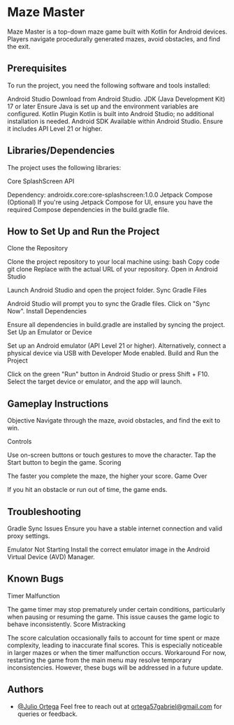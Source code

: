 
# Maze Master

Maze Master is a top-down maze game built with Kotlin for Android devices. Players navigate procedurally generated mazes, avoid obstacles, and find the exit.





## Prerequisites
To run the project, you need the following software and tools installed:

Android Studio
Download from Android Studio.
JDK (Java Development Kit) 17 or later
Ensure Java is set up and the environment variables are configured.
Kotlin Plugin
Kotlin is built into Android Studio; no additional installation is needed.
Android SDK
Available within Android Studio. Ensure it includes API Level 21 or higher.
## Libraries/Dependencies
The project uses the following libraries:

Core SplashScreen API

Dependency: androidx.core:core-splashscreen:1.0.0
Jetpack Compose (Optional)
If you're using Jetpack Compose for UI, ensure you have the required Compose dependencies in the build.gradle file.
## How to Set Up and Run the Project

Clone the Repository

Clone the project repository to your local machine using:
bash
Copy code
git clone <repository-url>
Replace <repository-url> with the actual URL of your repository.
Open in Android Studio

Launch Android Studio and open the project folder.
Sync Gradle Files

Android Studio will prompt you to sync the Gradle files. Click on "Sync Now".
Install Dependencies

Ensure all dependencies in build.gradle are installed by syncing the project.
Set Up an Emulator or Device

Set up an Android emulator (API Level 21 or higher).
Alternatively, connect a physical device via USB with Developer Mode enabled.
Build and Run the Project

Click on the green "Run" button in Android Studio or press Shift + F10.
Select the target device or emulator, and the app will launch.
## Gameplay Instructions
Objective
Navigate through the maze, avoid obstacles, and find the exit to win.

Controls

Use on-screen buttons or touch gestures to move the character.
Tap the Start button to begin the game.
Scoring

The faster you complete the maze, the higher your score.
Game Over

If you hit an obstacle or run out of time, the game ends.
## Troubleshooting
Gradle Sync Issues
Ensure you have a stable internet connection and valid proxy settings.

Emulator Not Starting
Install the correct emulator image in the Android Virtual Device (AVD) Manager.
## Known Bugs
Timer Malfunction

The game timer may stop prematurely under certain conditions, particularly when pausing or resuming the game. This issue causes the game logic to behave inconsistently.
Score Mistracking

The score calculation occasionally fails to account for time spent or maze complexity, leading to inaccurate final scores. This is especially noticeable in larger mazes or when the timer malfunction occurs.
Workaround
For now, restarting the game from the main menu may resolve temporary inconsistencies. However, these bugs will be addressed in a future update.
## Authors

- [@Julio Ortega](https://github.com/PPicklee)
Feel free to reach out at ortega57gabriel@gmail.com for queries or feedback.

